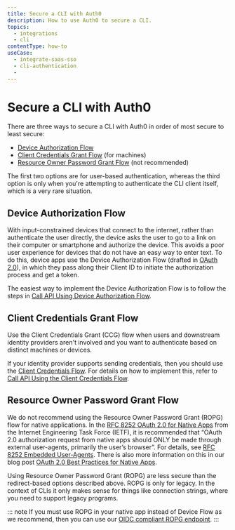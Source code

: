 ```yaml
---
title: Secure a CLI with Auth0
description: How to use Auth0 to secure a CLI.
topics:
  - integrations
  - cli
contentType: how-to
useCase: 
  - integrate-saas-sso
  - cli-authentication
  - 
---
```


# Secure a CLI with Auth0

There are three ways to secure a CLI with Auth0 in order of most secure to least secure:

* [Device Authorization Flow](/flows/concepts/device-auth)
* [Client Credentials Grant Flow](#client-credentials-grant-flow) (for machines)
* [Resource Owner Password Grant Flow](#resource-owner-password-grant-flow) (not recommended)

The first two options are for user-based authentication, whereas the third option is only when you're attempting to authenticate the CLI client itself, which is a very rare situation.

## Device Authorization Flow

With input-constrained devices that connect to the internet, rather than authenticate the user directly, the device asks the user to go to a link on their computer or smartphone and authorize the device. This avoids a poor user experience for devices that do not have an easy way to enter text. To do this, device apps use the Device Authorization Flow (drafted in [OAuth 2.0](https://tools.ietf.org/html/draft-ietf-oauth-device-flow-15)), in which they pass along their Client ID to initiate the authorization process and get a token.

The easiest way to implement the Device Authorization Flow is to follow the steps in [Call API Using Device Authorization Flow](/flows/guides/device-auth/call-api-device-auth).

## Client Credentials Grant Flow

Use the Client Credentials Grant (CCG) flow when users and downstream identity providers aren't involved and you want to authenticate based on distinct machines or devices.

If your identity provider supports sending credentials, then you should use the [Client Credentials Flow](/flows/concepts/client-credentials). For details on how to implement this, refer to [Call API Using the Client Credentials Flow](/flows/guides/client-credentials/call-api-client-credentials).

## Resource Owner Password Grant Flow

We do not recommend using the Resource Owner Password Grant (ROPG) flow for native applications. In the [RFC 8252 OAuth 2.0 for Native Apps](https://tools.ietf.org/html/rfc8252) from the Internet Engineering Task Force (IETF), it is recommended that “OAuth 2.0 authorization request from native apps should ONLY be made through external user-agents, primarily the user’s browser”. For details, see [RFC 8252 Embedded User-Agents](https://tools.ietf.org/html/rfc8252#section-8.12). There is also more information on this in our blog post [OAuth 2.0 Best Practices for Native Apps](https://auth0.com/blog/oauth-2-best-practices-for-native-apps/).

Using Resource Owner Password Grant (ROPG) are less secure than the redirect-based options described above. ROPG is only for legacy. In the context of CLIs it only makes sense for things like connection strings, where you need to support legacy programs.

::: note
If you must use ROPG in your native app instead of Device Flow as we recommend, then you can use our [OIDC compliant ROPG endpoint](/api/authentication#resource-owner-password).
:::